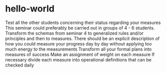 # hello-world

Test all the other students concerning their status regarding your measures
This seminar could preferably be carried out in groups of 4 - 6 students. Transform the schemas from seminar 4 to generalized rules and/or principles and then to measures. There should be an explicit description of how you could measure your progress day by day without applying too much energy to the measurements
Transform all your formal plans into measures of success
Make an assignment of weight on each measure
If necessary divide each measure into operational definitions that can be checked daily
 
